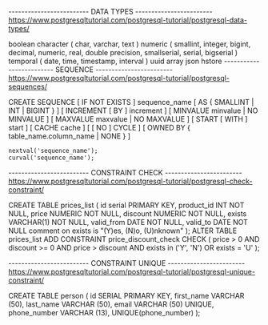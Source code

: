 -------------------------  DATA TYPES  ------------------------
https://www.postgresqltutorial.com/postgresql-tutorial/postgresql-data-types/

boolean
character ( char, varchar, text )
numeric ( smallint, integer, bigint, decimal, numeric, real, double precision, smallserial, serial, bigserial )
temporal ( date, time, timestamp, interval )
uuid
array
json
hstore
-------------------------  SEQUENCE  ------------------------
https://www.postgresqltutorial.com/postgresql-tutorial/postgresql-sequences/

CREATE SEQUENCE [ IF NOT EXISTS ] sequence_name
    [ AS { SMALLINT | INT | BIGINT } ]
    [ INCREMENT [ BY ] increment ]
    [ MINVALUE minvalue | NO MINVALUE ] 
    [ MAXVALUE maxvalue | NO MAXVALUE ]
    [ START [ WITH ] start ] 
    [ CACHE cache ] 
    [ [ NO ] CYCLE ]
    [ OWNED BY { table_name.column_name | NONE } ]
    
    nextval('sequence_name');
    curval('sequence_name');
    
-------------------------  CONSTRAINT CHECK  ------------------------
https://www.postgresqltutorial.com/postgresql-tutorial/postgresql-check-constraint/
    
CREATE TABLE prices_list (
	  id          serial PRIMARY KEY,
	  product_id  INT NOT NULL,
	  price       NUMERIC NOT NULL,
    discount    NUMERIC NOT NULL,
    exists      VARCHAR(1) NOT NULL,
    valid_from  DATE NOT NULL,
	  valid_to    DATE NOT NULL
    comment on exists is "(Y)es, (N)o, (U)nknown"
);
ALTER TABLE prices_list 
ADD CONSTRAINT price_discount_check 
CHECK (
	price > 0
	AND discount >= 0
	AND price > discount
  AND exists in ('Y', 'N')
  OR exists = 'U'
);

-------------------------  CONSTRAINT UNIQUE  ------------------------
https://www.postgresqltutorial.com/postgresql-tutorial/postgresql-unique-constraint/

CREATE TABLE person (
	id            SERIAL PRIMARY KEY,
	first_name    VARCHAR (50),
	last_name     VARCHAR (50),
	email         VARCHAR (50) UNIQUE,
  phone_number  VARCHAR (13),
  UNIQUE(phone_number)
);
